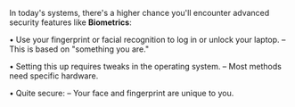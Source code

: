 In today's systems, there's a higher chance you'll encounter advanced security features like **Biometrics**:

• Use your fingerprint or facial recognition to log in or unlock your laptop.
  – This is based on "something you are."

• Setting this up requires tweaks in the operating system.
  – Most methods need specific hardware.

• Quite secure:
  – Your face and fingerprint are unique to you.